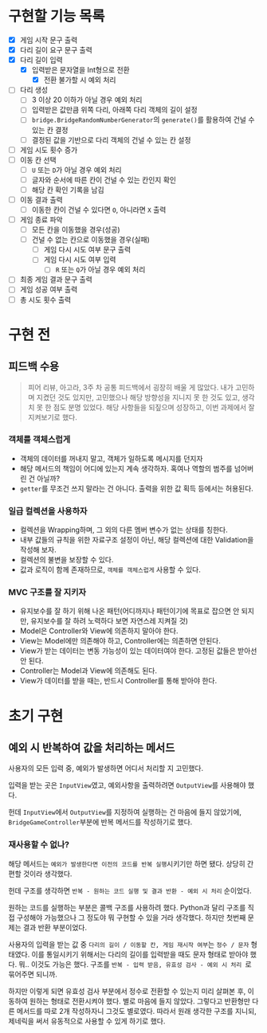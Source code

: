 # 구현할 기능 목록

- [x] 게임 시작 문구 출력
- [x] 다리 길이 요구 문구 출력
- [x] 다리 길이 입력
  - [x] 입력받은 문자열을 Int형으로 전환
    - [x] 전환 불가할 시 예외 처리
- [ ] 다리 생성
  - [ ] 3 이상 20 이하가 아닐 경우 예외 처리
  - [ ] 입력받은 값만큼 위쪽 다리, 아래쪽 다리 객체의 길이 설정
  - [ ] `bridge.BridgeRandomNumberGenerator`의 `generate()`를 활용하여 건널 수 있는 칸 결정
  - [ ] 결정된 값을 기반으로 다리 객체의 건널 수 있는 칸 설정
- [ ] 게임 시도 횟수 증가
- [ ] 이동 칸 선택
  - [ ] `U` 또는 `D`가 아닐 경우 예외 처리
  - [ ] 글자와 순서에 따른 칸이 건널 수 있는 칸인지 확인
  - [ ] 해당 칸 확인 기록을 남김
- [ ] 이동 결과 출력
  - [ ] 이동한 칸이 건널 수 있다면 `O`, 아니라면 `X` 출력
- [ ] 게임 종료 파악
  - [ ] 모든 칸을 이동했을 경우(성공)
  - [ ] 건널 수 없는 칸으로 이동했을 경우(실패)
    - [ ] 게임 다시 시도 여부 문구 출력
    - [ ] 게임 다시 시도 여부 입력
      - [ ] `R` 또는 `Q`가 아닐 경우 예외 처리
- [ ] 최종 게임 결과 문구 출력
- [ ] 게임 성공 여부 출력
- [ ] 총 시도 횟수 출력

# 구현 전

## 피드백 수용

> 피어 리뷰, 아고라, 3주 차 공통 피드백에서 굉장히 배울 게 많았다. 내가 고민하며 지켰던 것도 있지만, 고민했으나 해당 방향성을 지니지 못 한 것도 있고, 생각치 못 한 점도 분명 있었다. 해당 사항들을 되짚으며 성장하고, 이번 과제에서 잘 지켜보기로 했다.

### 객체를 객체스럽게

- 객체의 데이터를 꺼내지 말고, 객체가 일하도록 메시지를 던지자
- 해당 메서드의 책임이 어디에 있는지 계속 생각하자. 혹여나 역할의 범주를 넘어버린 건 아닐까?
- `getter`를 무조건 쓰지 말라는 건 아니다. 출력을 위한 값 획득 등에서는 허용된다.

### 일급 컬렉션을 사용하자

- 컬렉션을 Wrapping하며, 그 외의 다른 멤버 변수가 없는 상태를 칭한다.
- 내부 값들의 규칙을 위한 자료구조 설정이 아닌, 해당 컬렉션에 대한 Validation을 작성해 보자.
- 컬렉션의 불변을 보장할 수 있다.
- 값과 로직이 함께 존재하므로, `객체를 객체스럽게` 사용할 수 있다.

### MVC 구조를 잘 지키자

- 유지보수를 잘 하기 위해 나온 패턴(어디까지나 패턴이기에 목표로 잡으면 안 되지만, 유지보수를 잘 하려 노력하다 보면 자연스레 지켜질 것)
- Model은 Controller와 View에 의존하지 말아야 한다.
- View는 Model에만 의존해야 하고, Controller에는 의존하면 안된다.
- View가 받는 데이터는 변동 가능성이 있는 데이터여야 한다. 고정된 값들은 받아선 안 된다.
- Controller는 Model과 View에 의존해도 된다.
- View가 데이터를 받을 때는, 반드시 Controller를 통해 받아야 한다.

# 초기 구현

## 예외 시 반복하여 값을 처리하는 메서드

사용자의 모든 입력 중, 예외가 발생하면 어디서 처리할 지 고민했다.

입력을 받는 곳은 `InputView`였고, 예외사항을 출력하려면 `OutputView`를 사용해야 했다.

헌데 `InputView`에서 `OutputView`를 지정하여 실행하는 건 마음에 들지 않았기에, `BridgeGameController`부분에 반복 메서드를 작성하기로 했다.

### 재사용할 수 없나?

해당 메서드는 `예외가 발생한다면 이전의 코드를 반복 실행`시키기만 하면 됐다. 상당히 간편할 것이라 생각했다.

헌데 구조를 생각하면 `반복 - 원하는 코드 실행 및 결과 반환 - 예외 시 처리` 순이었다.

원하는 코드를 실행하는 부분은 콜백 구조를 사용하려 했다. Python과 달리 구조를 직접 구성해야 가능했으나 그 정도야 뭐 구현할 수 있을 거라 생각했다. 하지만 첫번째 문제는 결과 반환 부분이었다.

사용자의 입력을 받는 값 중 `다리의 길이 / 이동할 칸, 게임 재시작 여부`는 `정수 / 문자` 형태였다. 이를 통일시키기 위해서는 다리의 길이를 입력받을 때도 문자 형태로 받아야 했다. 뭐.. 이것도 가능은 했다. 구조를 `반복 - 입력 받음, 유효성 검사 - 예외 시 처리 `로 묶어주면 되니까.

하지만 이렇게 되면 유효성 검사 부분에서 정수로 전환할 수 있는지 미리 살펴본 후, 이동하여 원하는 형태로 전환시켜야 했다. 별로 마음에 들지 않았다. 그렇다고 반환형만 다른 메서드를 따로 2개 작성하자니 그것도 별로였다. 따라서 원래 생각한 구조를 지니되, 제네릭을 써서 유동적으로 사용할 수 있게 하기로 했다.

